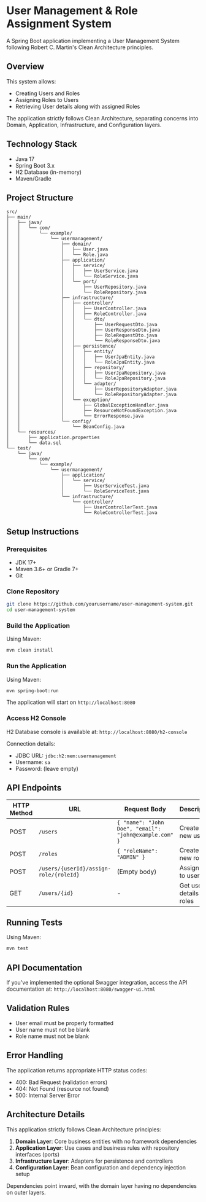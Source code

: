 # User Management & Role Assignment System

A Spring Boot application implementing a User Management System following Robert C. Martin's Clean Architecture principles.

## Overview

This system allows:
- Creating Users and Roles
- Assigning Roles to Users
- Retrieving User details along with assigned Roles

The application strictly follows Clean Architecture, separating concerns into Domain, Application, Infrastructure, and Configuration layers.

## Technology Stack

- Java 17
- Spring Boot 3.x
- H2 Database (in-memory)
- Maven/Gradle

## Project Structure

```
src/
├── main/
│   ├── java/
│   │   └── com/
│   │       └── example/
│   │           └── usermanagement/
│   │               ├── domain/
│   │               │   ├── User.java
│   │               │   └── Role.java
│   │               ├── application/
│   │               │   ├── service/
│   │               │   │   ├── UserService.java
│   │               │   │   └── RoleService.java
│   │               │   └── port/
│   │               │       ├── UserRepository.java
│   │               │       └── RoleRepository.java
│   │               ├── infrastructure/
│   │               │   ├── controller/
│   │               │   │   ├── UserController.java
│   │               │   │   ├── RoleController.java
│   │               │   │   └── dto/
│   │               │   │       ├── UserRequestDto.java
│   │               │   │       ├── UserResponseDto.java
│   │               │   │       ├── RoleRequestDto.java
│   │               │   │       └── RoleResponseDto.java
│   │               │   ├── persistence/
│   │               │   │   ├── entity/
│   │               │   │   │   ├── UserJpaEntity.java
│   │               │   │   │   └── RoleJpaEntity.java
│   │               │   │   ├── repository/
│   │               │   │   │   ├── UserJpaRepository.java
│   │               │   │   │   └── RoleJpaRepository.java
│   │               │   │   └── adapter/
│   │               │   │       ├── UserRepositoryAdapter.java
│   │               │   │       └── RoleRepositoryAdapter.java
│   │               │   └── exception/
│   │               │       ├── GlobalExceptionHandler.java
│   │               │       ├── ResourceNotFoundException.java
│   │               │       └── ErrorResponse.java
│   │               └── config/
│   │                   └── BeanConfig.java
│   └── resources/
│       ├── application.properties
│       └── data.sql
└── test/
    └── java/
        └── com/
            └── example/
                └── usermanagement/
                    ├── application/
                    │   └── service/
                    │       ├── UserServiceTest.java
                    │       └── RoleServiceTest.java
                    └── infrastructure/
                        └── controller/
                            ├── UserControllerTest.java
                            └── RoleControllerTest.java
```

## Setup Instructions

### Prerequisites

- JDK 17+
- Maven 3.6+ or Gradle 7+
- Git

### Clone Repository

```bash
git clone https://github.com/yourusername/user-management-system.git
cd user-management-system
```

### Build the Application

Using Maven:
```bash
mvn clean install
```

### Run the Application

Using Maven:
```bash
mvn spring-boot:run
```

The application will start on `http://localhost:8080`

### Access H2 Console

H2 Database console is available at: `http://localhost:8080/h2-console`

Connection details:
- JDBC URL: `jdbc:h2:mem:usermanagement`
- Username: `sa`
- Password: (leave empty)

## API Endpoints

| HTTP Method | URL | Request Body | Description |
|-------------|-----|--------------|-------------|
| POST | `/users` | `{ "name": "John Doe", "email": "john@example.com" }` | Create a new user |
| POST | `/roles` | `{ "roleName": "ADMIN" }` | Create a new role |
| POST | `/users/{userId}/assign-role/{roleId}` | (Empty body) | Assign role to user |
| GET | `/users/{id}` | - | Get user details with roles |

## Running Tests

Using Maven:
```bash
mvn test
```

## API Documentation

If you've implemented the optional Swagger integration, access the API documentation at:
`http://localhost:8080/swagger-ui.html`

## Validation Rules

- User email must be properly formatted
- User name must not be blank
- Role name must not be blank

## Error Handling

The application returns appropriate HTTP status codes:
- 400: Bad Request (validation errors)
- 404: Not Found (resource not found)
- 500: Internal Server Error

## Architecture Details

This application strictly follows Clean Architecture principles:

1. **Domain Layer**: Core business entities with no framework dependencies
2. **Application Layer**: Use cases and business rules with repository interfaces (ports)
3. **Infrastructure Layer**: Adapters for persistence and controllers
4. **Configuration Layer**: Bean configuration and dependency injection setup

Dependencies point inward, with the domain layer having no dependencies on outer layers.
